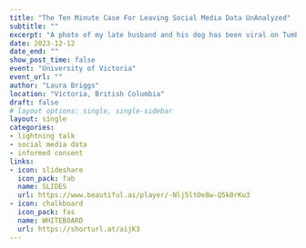 ```yaml
---
title: "The Ten Minute Case For Leaving Social Media Data UnAnalyzed"
subtitle: ""
excerpt: "A photo of my late husband and his dog has been viral on Tumblr since 2022. The Tumblr community has forged a deep emotional connection with this image, to the extent that many users consider Martin and Bosco to be their beloved friends. The post is a rich source of publicly accessible data, offering valuable insights into aspects such as user engagement, viral dynamics, community development, and cross-platform content dissemination. So, why, did I, an intrepid data enthusiast, decide not to analyze this dataset? Let’s talk about it!"
date: 2023-12-12
date_end: ""
show_post_time: false
event: "University of Victoria"
event_url: ""
author: "Laura Briggs"
location: "Victoria, British Columbia"
draft: false
# layout options: single, single-sidebar
layout: single
categories:
- lightning talk
- social media data
- informed consent
links:
- icon: slideshare
  icon_pack: fab
  name: SLIDES
  url: https://www.beautiful.ai/player/-Nlj5ltOe8w-Q5k0rKu3
- icon: chalkboard
  icon_pack: fas
  name: WHITEBOARD
  url: https://shorturl.at/aijK3
---
```



